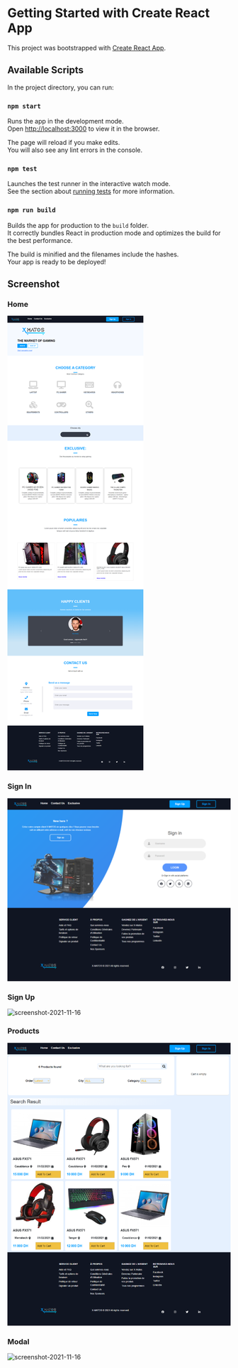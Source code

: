 # Getting Started with Create React App

This project was bootstrapped with [Create React App](https://github.com/facebook/create-react-app).

## Available Scripts

In the project directory, you can run:

### `npm start`

Runs the app in the development mode.\
Open [http://localhost:3000](http://localhost:3000) to view it in the browser.

The page will reload if you make edits.\
You will also see any lint errors in the console.

### `npm test`

Launches the test runner in the interactive watch mode.\
See the section about [running tests](https://facebook.github.io/create-react-app/docs/running-tests) for more information.

### `npm run build`

Builds the app for production to the `build` folder.\
It correctly bundles React in production mode and optimizes the build for the best performance.

The build is minified and the filenames include the hashes.\
Your app is ready to be deployed!


## Screenshot
### Home
![screenshot-2021-11-16](screens/Home.png)

### Sign In
![screenshot-2021-11-16](screens/SignIn.png)

### Sign Up
![screenshot-2021-11-16](screens/signUp.png)

### Products
![screenshot-2021-11-16](screens/products.png)

### Modal
![screenshot-2021-11-16](screens/modal.png)